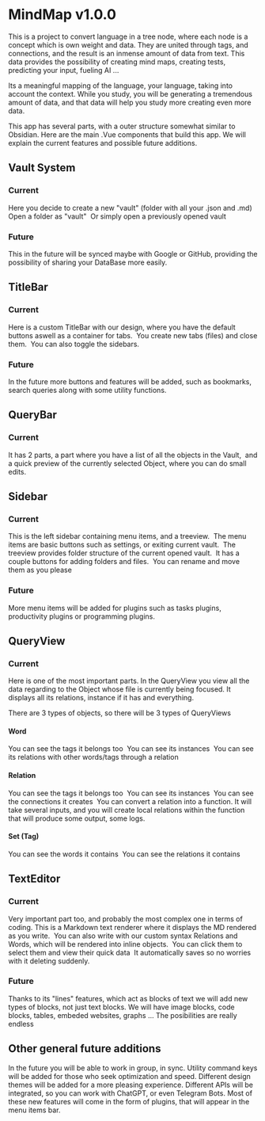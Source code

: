 # MindMap v1.0.0

This is a project to convert language in a tree node, where each node is a concept which is own weight and data.
They are united through tags, and connections, and the result is an inmense amount of data from text. This data provides the possibility of creating mind maps, creating tests, predicting  your input, fueling AI ...

Its a meaningful mapping of the language, your language, taking into account the context. While you study, you will be generating a tremendous amount of data, and that data will help you study more creating even more data.

This app has several parts, with a outer structure somewhat similar to Obsidian. Here are the main .Vue components that build this app. We will explain the current features and possible future additions.

## Vault System

### Current

Here you decide to create a new "vault" (folder with all your .json and .md)
<img>
Open a folder as "vault"
<img>
Or simply open a previously opened vault
<img>

### Future

This in the future will be synced maybe with Google or GitHub, providing the possibility of
sharing your DataBase more easily.

## TitleBar

### Current

Here is a custom TitleBar with our design, where you have the default buttons aswell as a container for tabs.
<img>
You create new tabs (files) and close them.
<img>
You can also toggle the sidebars.
<img>

### Future

In the future more buttons and features will be added, such as bookmarks, search queries along with some utility functions.

## QueryBar

### Current

It has 2 parts, a part where you have a list of all the objects in the Vault, 
<img>
and a quick preview of the currently selected Object, where you can do small edits.
<img>

## Sidebar

### Current

This is the left sidebar containing menu items, and a treeview.
<img>
The menu items are basic buttons such as settings, or exiting current vault.
<img>
The treeview provides folder structure of the current opened vault. 
<img>
It has a couple buttons for adding folders and files.
<img>
You can rename and move them as you please
<img>

### Future

More menu items will be added for plugins such as tasks plugins, productivity plugins or programming plugins.

## QueryView

### Current

Here is one of the most important parts. In the QueryView you view all the data regarding to the Object whose file is currently being focused. It displays all its relations, instance if it has and everything.

There are 3 types of objects, so there will be 3 types of QueryViews

#### Word

You can see the tags it belongs too
<img>
You can see its instances
<img>
You can see its relations with other words/tags through a relation
<img>

#### Relation

You can see the tags it belongs too
<img>
You can see its instances
<img>
You can see the connections it creates
<img>
You can convert a relation into a function. It will take several inputs, and you will create local relations within the function that will produce some output, some logs.
<img>

#### Set (Tag)

You can see the words it contains
<img>
You can see the relations it contains
<img>

## TextEditor

### Current

Very important part too, and probably the most complex one in terms of coding. This is a Markdown text renderer where it displays the MD rendered as you write.
<img>
You can also write with our custom syntax Relations and Words, which will be rendered into inline objects.
<img>
You can click them to select them and view their quick data
<img>
It automatically saves so no worries with it deleting suddenly.

### Future

Thanks to its "lines" features, which act as blocks of text we will add new types of blocks, not just text blocks. We will have image blocks, code blocks, tables, embeded websites, graphs ...
The posibilities are really endless


## Other general future additions

In the future you will be able to work in group, in sync. Utility command keys will be added for those who seek optimization and speed. Different design themes will be added for a more pleasing experience. Different APIs will be integrated, so you can work with ChatGPT, or even Telegram Bots. Most of these new features will come in the form of plugins, that will appear in the menu items bar.




